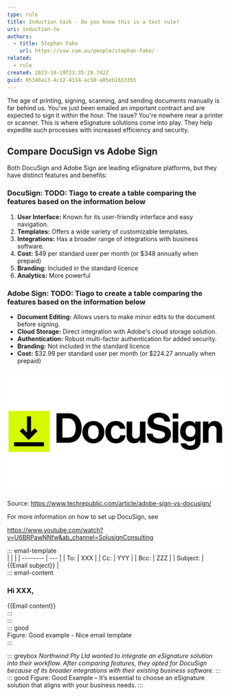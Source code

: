 ```yaml
---
type: rule
title: Induction task - Do you know this is a test rule?
uri: induction-te
authors:
  - title: Stephan Fako
    url: https://ssw.com.au/people/stephan-fako/
related:
  - rule
created: 2023-10-19T23:35:29.742Z
guid: 05340a13-4c12-4314-ac58-a05eb1653355
---
```

The age of printing, signing, scanning, and sending documents manually is far behind us. You've just been emailed an important contract and are expected to sign it within the hour. The issue? You're nowhere near a printer or scanner. This is where eSignature solutions come into play. They help expedite such processes with increased efficiency and security.


<!--endintro-->

## Compare DocuSign vs Adobe Sign

Both DocuSign and Adobe Sign are leading eSignature platforms, but they have distinct features and benefits:

### DocuSign: TODO: Tiago to create a table comparing the features based on the information below

1. **User Interface:** Known for its user-friendly interface and easy navigation.
2. **Templates:** Offers a wide variety of customizable templates.
3. **Integrations:** Has a broader range of integrations with business software.
4. **Cost:** $49 per standard user per month (or $348 annually when prepaid)
5. **Branding:** Included in the standard licence
6. **Analytics:** More powerful

### Adobe Sign: TODO: Tiago to create a table comparing the features based on the information below

* **Document Editing:** Allows users to make minor edits to the document before signing.
* **Cloud Storage:** Direct integration with Adobe's cloud storage solution.
* **Authentication:** Robust multi-factor authentication for added security.
* **Branding:** Not included in the standard licence
* **Cost:** $32.99 per standard user per month (or $224.27 annually when prepaid)

![Figure: DocuSign is a leading eSignature platform](docusign-logo-768x432.jpg "Figure: DocuSign is a leading eSignature platform")

Source: <https://www.techrepublic.com/article/adobe-sign-vs-docusign/>

For more information on how to set up DocuSign, see 

<https://www.youtube.com/watch?v=U6BRPawNNfw&ab_channel=SolusignConsulting>

::: email-template  
|          |     |
| -------- | --- |
| To:      | XXX |
| Cc:      | YYY |
| Bcc:     | ZZZ |
| Subject: | {{Email subject}}  |  
::: email-content  
### Hi XXX,  
{{Email content}}    
:::  
:::  
::: good  
Figure: Good example - Nice email template  
:::

::: greybox 
*Northwind Pty Ltd wanted to integrate an eSignature solution into their workflow. After comparing features, they opted for DocuSign because of its broader integrations with their existing business software.*
:::
::: good 
Figure: Good Example – It’s essential to choose an eSignature solution that aligns with your business needs.
:::